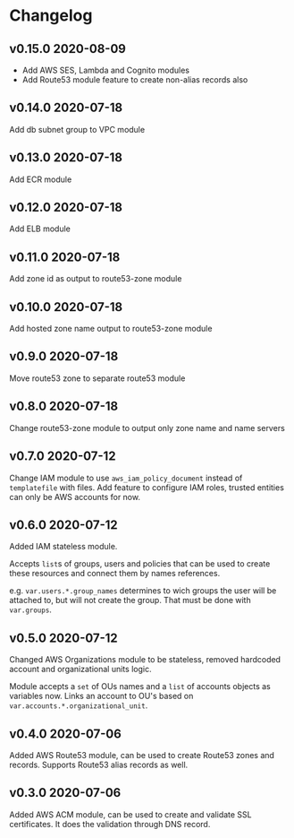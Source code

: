 # Changelog

## v0.15.0 2020-08-09

- Add AWS SES, Lambda and Cognito modules
- Add Route53 module feature to create non-alias records also 

## v0.14.0 2020-07-18

Add db subnet group to VPC module

## v0.13.0 2020-07-18

Add ECR module

## v0.12.0 2020-07-18

Add ELB module

## v0.11.0 2020-07-18

Add zone id as output to route53-zone module

## v0.10.0 2020-07-18

Add hosted zone name output to route53-zone module

## v0.9.0 2020-07-18

Move route53 zone to separate route53 module

## v0.8.0 2020-07-18

Change route53-zone module to output only zone name and name servers

## v0.7.0 2020-07-12

Change IAM module to use `aws_iam_policy_document` instead of `templatefile` with files.
Add feature to configure IAM roles, trusted entities can only be AWS accounts for now.

## v0.6.0 2020-07-12

Added IAM stateless module. 

Accepts `list`s of groups, users and policies that can be used to create these resources and connect them by names references.

e.g. `var.users.*.group_names` determines to wich groups the user will be attached to, but will not create the group. 
That must be done with `var.groups`.

## v0.5.0 2020-07-12

Changed AWS Organizations module to be stateless, removed hardcoded account and organizational units logic. 

Module accepts a `set` of OUs names and a `list` of accounts objects as variables now. 
Links an account to OU's based on `var.accounts.*.organizational_unit`.  

## v0.4.0 2020-07-06

Added AWS Route53 module, can be used to create Route53 zones and records. Supports Route53 alias records as well. 

## v0.3.0 2020-07-06

Added AWS ACM module, can be used to create and validate SSL certificates. It does the validation through DNS record.
 